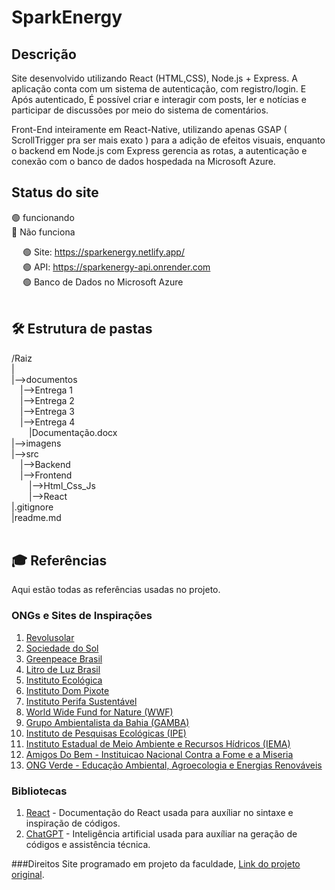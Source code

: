 # SparkEnergy

## Descrição
Site desenvolvido utilizando React (HTML,CSS), Node.js + Express. A aplicação conta com um sistema de autenticação, com registro/login. E Após autenticado, É possível criar e interagir com posts, ler e notícias e participar de discussões por meio do sistema de comentários.

Front-End inteiramente em React-Native, utilizando apenas GSAP ( ScrollTrigger pra ser mais exato ) para a adição de efeitos visuais, enquanto o backend em Node.js com Express gerencia as rotas, a autenticação e conexão com o banco de dados hospedada na Microsoft Azure.

## Status do site
:green_circle: funcionando <br/>
:red_circle: Não funciona <br/>

&emsp; :green_circle: Site: https://sparkenergy.netlify.app/ <br/>
&emsp; :green_circle: API: https://sparkenergy-api.onrender.com<br/>
&emsp; :green_circle:  Banco de Dados no Microsoft Azure<br/><br/>

## 🛠 Estrutura de pastas

/Raiz<br>
|<br>
|-->documentos<br>
  &emsp;|-->Entrega 1<br>
  &emsp;|-->Entrega 2<br>
  &emsp;|-->Entrega 3<br>
  &emsp;|-->Entrega 4<br>
  	&emsp;&emsp;|Documentação.docx<br>
|-->imagens<br>
|-->src<br>
  &emsp;|-->Backend<br>
  &emsp;|-->Frontend<br>
	&emsp;&emsp;|-->Html_Css_Js<br>
    	&emsp;&emsp;|-->React<br>
|.gitignore<br>
|readme.md<br>
<br/>

## 🎓 Referências

Aqui estão todas as referências usadas no projeto.

### ONGs e Sites de Inspirações
1. <a href="https://revolusolar.org.br">Revolusolar</a> 
2. <a href="https://www.sociedadedosol.org.br">Sociedade do Sol</a>
3. <a href="https://doe.greenpeace.org.br">Greenpeace Brasil</a>
4. <a href="https://www.litrodeluz.com">Litro de Luz Brasil</a>
5. <a href="https://www.ecologica.org.br">Instituto Ecológica</a>
6. <a href="https://www.dompixote.org">Instituto Dom Pixote</a>
7. <a href="https://www.instagram.com/perifasustentavel/">Instituto Perifa Sustentável</a>
8. <a href="https://energia.wwf.org.br"> World Wide Fund for Nature (WWF)</a>
9. <a href="https://www.gamba.org.br">Grupo Ambientalista da Bahia (GAMBA)</a>
10. <a href="https://ipe.org.br">Instituto de Pesquisas Ecológicas (IPE)</a>
11. <a href="https://iema.es.gov.br">Instituto Estadual de Meio Ambiente e Recursos Hídricos (IEMA)</a>
12. <a href="https://amigosdobem.org">Amigos Do Bem - Instituicao Nacional Contra a Fome e a Miseria</a>
13. <a href="https://ongverde.org">ONG Verde - Educação Ambiental, Agroecologia e Energias Renováveis</a>


### Bibliotecas

1. <a><a href="https://pt-br.react.dev/reference/react">React</a> - Documentação do React usada para auxíliar no sintaxe e inspiração de códigos.</a> 
2. <a><a href="https://openai.com/index/chatgpt/">ChatGPT</a> - Inteligência artificial usada para auxíliar na geração de códigos e assistência técnica.</a>

###Direitos
Site programado em projeto da faculdade, <a href="https://github.com/2024-2-MCC2/Projeto10" target="_blank">Link do projeto original</a>.
